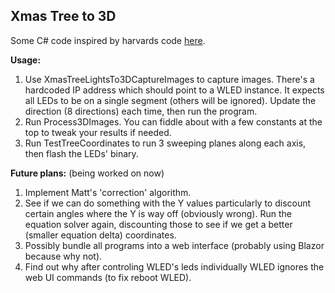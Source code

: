 Xmas Tree to 3D
----

Some C# code inspired by harvards code [here](https://github.com/GSD6338/XmasTree).

**Usage:**

1. Use XmasTreeLightsTo3DCaptureImages to capture images. There's a hardcoded IP address which should point to a WLED instance. It expects all LEDs to be on a single segment (others will be ignored). Update the direction (8 directions) each time, then run the program.
2. Run Process3DImages. You can fiddle about with a few constants at the top to tweak your results if needed.
3. Run TestTreeCoordinates to run 3 sweeping planes along each axis, then flash the LEDs' binary.

**Future plans:** (being worked on now)

1. Implement Matt's 'correction' algorithm.
2. See if we can do something with the Y values particularly to discount certain angles where the Y is way off (obviously wrong). Run the equation solver again, discounting those to see if we get a better (smaller equation delta) coordinates.
3. Possibly bundle all programs into a web interface (probably using Blazor because why not).
4. Find out why after controling WLED's leds individually WLED ignores the web UI commands (to fix reboot WLED).

